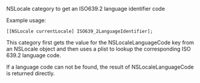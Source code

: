 NSLocale category to get an ISO639.2 language identifier code

Example usage: 

	[[NSLocale currentLocale] ISO639_2LanguageIdentifier];
	
This category first gets the value for the NSLocaleLanguageCode key from an NSLocale object 
and then uses a plist to lookup the corresponding ISO 639.2 language code.

If a language code can not be found, the result of NSLocaleLanguageCode is returned directly.